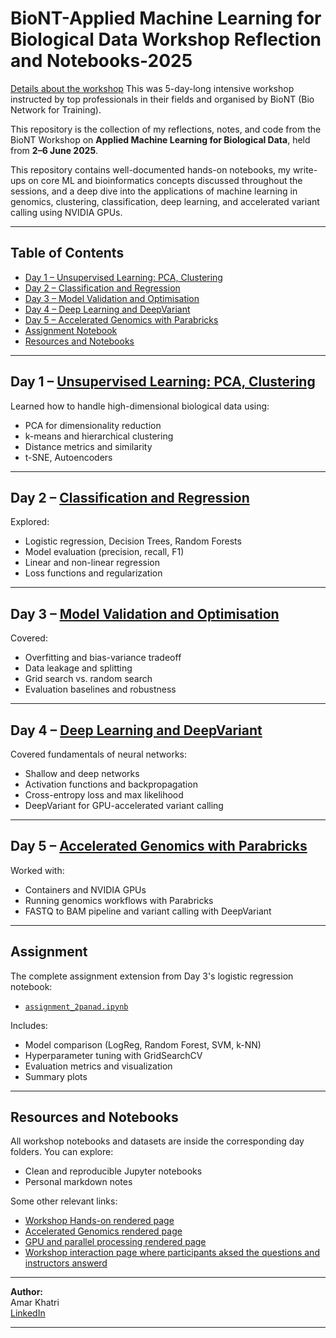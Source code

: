 # BioNT-Applied Machine Learning for Biological Data Workshop Reflection and Notebooks-2025
[Details about the workshop](https://www.cecam.org/workshop-details/applied-machine-learning-for-biological-data-1459)
This was 5-day-long intensive workshop instructed by top professionals in their fields and organised by BioNT (Bio Network for Training). 


This repository is the collection of my reflections, notes, and code from the BioNT Workshop on **Applied Machine Learning for Biological Data**, held from **2–6 June 2025**.

This repository contains well-documented hands-on notebooks, my write-ups on core ML and bioinformatics concepts discussed throughout the sessions, and a deep dive into the applications of machine learning in genomics, clustering, classification, deep learning, and accelerated variant calling using NVIDIA GPUs.

---

## Table of Contents

- [Day 1 – Unsupervised Learning: PCA, Clustering](#day-1--unsupervised-learning-pca-clustering)
- [Day 2 – Classification and Regression](#day-2--classification-and-regression)
- [Day 3 – Model Validation and Optimisation](#day-3--model-validation-and-optimisation)
- [Day 4 – Deep Learning and DeepVariant](#day-4--deep-learning-and-deepvariant)
- [Day 5 – Accelerated Genomics with Parabricks](#day-5--accelerated-genomics-with-parabricks)
- [Assignment Notebook](#assignment)
- [Resources and Notebooks](#resources-and-notebooks)

---

## Day 1 – [Unsupervised Learning: PCA, Clustering](./day1-Unsupervised-Learning/readme.md)

Learned how to handle high-dimensional biological data using:
- PCA for dimensionality reduction
- k-means and hierarchical clustering
- Distance metrics and similarity
- t-SNE, Autoencoders

---

## Day 2 – [Classification and Regression](./day2-Classification&Regression/readme.md)

Explored:
- Logistic regression, Decision Trees, Random Forests
- Model evaluation (precision, recall, F1)
- Linear and non-linear regression
- Loss functions and regularization

---

## Day 3 – [Model Validation and Optimisation](./day3-ModelValidation&Optimisation/readme.md)

Covered:
- Overfitting and bias-variance tradeoff
- Data leakage and splitting
- Grid search vs. random search
- Evaluation baselines and robustness

---

## Day 4 – [Deep Learning and DeepVariant](./day4-Deeplearning&DeepVariant/readme.md)

Covered fundamentals of neural networks:
- Shallow and deep networks
- Activation functions and backpropagation
- Cross-entropy loss and max likelihood
- DeepVariant for GPU-accelerated variant calling

---

## Day 5 – [Accelerated Genomics with Parabricks](./day5-Acclerated-genomics-Parabricks/readme.md)

Worked with:
- Containers and NVIDIA GPUs
- Running genomics workflows with Parabricks
- FASTQ to BAM pipeline and variant calling with DeepVariant

---

## Assignment

The complete assignment extension from Day 3's logistic regression notebook:
-  [`assignment_2panad.ipynb`](./assignment_2panad.ipynb)

Includes:
- Model comparison (LogReg, Random Forest, SVM, k-NN)
- Hyperparameter tuning with GridSearchCV
- Evaluation metrics and visualization
- Summary plots

---

## Resources and Notebooks

All workshop notebooks and datasets are inside the corresponding day folders. You can explore:

- Clean and reproducible Jupyter notebooks
- Personal markdown notes 

Some other relevant links:
- [Workshop Hands-on rendered page](https://naicno.github.io/BioNT_Module2_handson/#)
- [Accelerated Genomics rendered page](https://coderefinery.github.io/BioNT_Lesson_Accelerated_Genomics/#)
- [GPU and parallel processing rendered page](https://training.pages.sigma2.no/tutorials/gpu-intro/index.html)
- [Workshop interaction page where participants aksed the questions and instructors answerd](https://biont.biobyte.de/VPI_52LLQCmp_P4QYFhFXg?view)
---

**Author:**  
Amar Khatri  
[LinkedIn](https://www.linkedin.com/in/amarkhatri)

---



